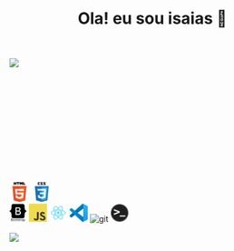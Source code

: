  <h1 align="center"> Ola! eu sou isaias 👋 </h1>
<br><br>
<img align="left" width="400" src="https://i2.wp.com/allhtaccess.info/wp-content/uploads/2018/03/programming.gif?fit=1281%2C716&ssl=1" />
<br>
<br>
<br>
<br>
<br>
<br>
<br>

  
<br><br>
<br><br><br>
<code><img height="35" width="35" src="https://raw.githubusercontent.com/github/explore/80688e429a7d4ef2fca1e82350fe8e3517d3494d/topics/html/html.png"></code>
<code><img height="35" width="35" src="https://raw.githubusercontent.com/github/explore/80688e429a7d4ef2fca1e82350fe8e3517d3494d/topics/css/css.png"></code>
<code align="left"> <img src="https://raw.githubusercontent.com/devicons/devicon/master/icons/bootstrap/bootstrap-plain-wordmark.svg" width="30" height="32"/></code>
<code><img height="32" src="https://raw.githubusercontent.com/github/explore/80688e429a7d4ef2fca1e82350fe8e3517d3494d/topics/javascript/javascript.png"></code>
<code><img height="32" src="https://raw.githubusercontent.com/github/explore/80688e429a7d4ef2fca1e82350fe8e3517d3494d/topics/react/react.png" alt="React"/></code>
<code><img height="32" src="https://raw.githubusercontent.com/github/explore/80688e429a7d4ef2fca1e82350fe8e3517d3494d/topics/visual-studio-code/visual-studio-code.png"></code>
  <img src="https://www.vectorlogo.zone/logos/git-scm/git-scm-icon.svg" alt="git" width="30" height="32"/> 
<code><img height="32" src="https://raw.githubusercontent.com/github/explore/80688e429a7d4ef2fca1e82350fe8e3517d3494d/topics/terminal/terminal.png"></code>
<br>


<a href="https://github.com/Gurupreet">
  <img align="center" width="400" src="https://github-readme-stats.vercel.app/api/top-langs/?username=isaias-B-oliveira&theme=dracula&hide_langs_below=1" />
</a>
<br>
<br>


<!--<code><img height="32" src="https://raw.githubusercontent.com/github/explore/80688e429a7d4ef2fca1e82350fe8e3517d3494d/topics/git/git.png"></code>-->

<!-- <a href="https://github.com/Gurupreet">
 <img align="center" src="https://github-readme-stats.vercel.app/api?username=isaias-B-oliveira&show_icons=true&theme=dracula&line_height=27" alt="**SEU NOME** github stats"/>
</a> -->


